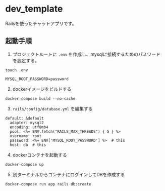 # dev_template
Railsを使ったチャットアプリです。

## 起動手順
1. プロジェクトルートに `.env` を作成し、mysqlに接続するためのパスワードを設定する。

```
touch .env
```

```
MYSQL_ROOT_PASSWORD=password
```

2. dockerイメージをビルドする

```
docker-compose build --no-cache
```

3. `rails/config/database.yml` を編集する

```
default: &default
  adapter: mysql2
  encoding: utf8mb4
  pool: <%= ENV.fetch("RAILS_MAX_THREADS") { 5 } %>
  username: root
  password: <%= ENV['MYSQL_ROOT_PASSWORD'] %>  # this
  host: db  # this
```

4. dockerコンテナを起動する

```
docker-compose up
```

5. 別ターミナルからコンテナにログインしてDBを作成する

```
docker-compose run app rails db:create
```